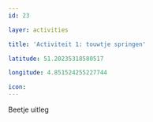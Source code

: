 ```yaml
---
id: 23

layer: activities

title: 'Activiteit 1: touwtje springen'

latitude: 51.20235318580517

longitude: 4.851524255227744

icon:
---
```


Beetje uitleg
